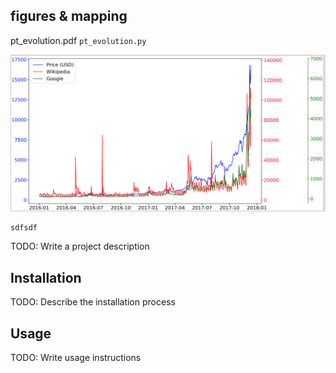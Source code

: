 figures & mapping
-----------------

pt_evolution.pdf `pt_evolution.py`

![test](/F_Figs/S_Screenshots/pt_evolution.png "Description goes here")

```
sdfsdf

```


TODO: Write a project description

## Installation

TODO: Describe the installation process

## Usage

TODO: Write usage instructions

